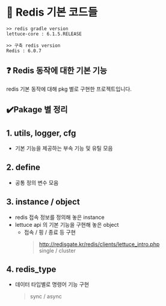 # 📃 Redis 기본 코드들
```
>> redis gradle version
lettuce-core : 6.1.5.RELEASE

>> 구축 redis version
Redis : 6.0.7
```

## ❓ Redis 동작에 대한 기본 기능
redis 기본 동작에 대해 pkg 별로 구현한 프로젝트입니다.

## ✔️Pakage 별 정리

## 1. utils, logger, cfg
- 기본 기능을 제공하는 부속 기능 및 유틸 모음

## 2. define
- 공통 정의 변수 모음

## 3. instance / object 
- redis 접속 정보를 정의해 놓은 instance
- lettuce api 의 기본 기능을 구현해 놓은 object
  - 접속 / 핑 / 종료 등 구현
    > http://redisgate.kr/redis/clients/lettuce_intro.php  
    > single / cluster

## 4. redis_type
- 데이터 타입별로 명령어 기능 구현
   > sync / async

